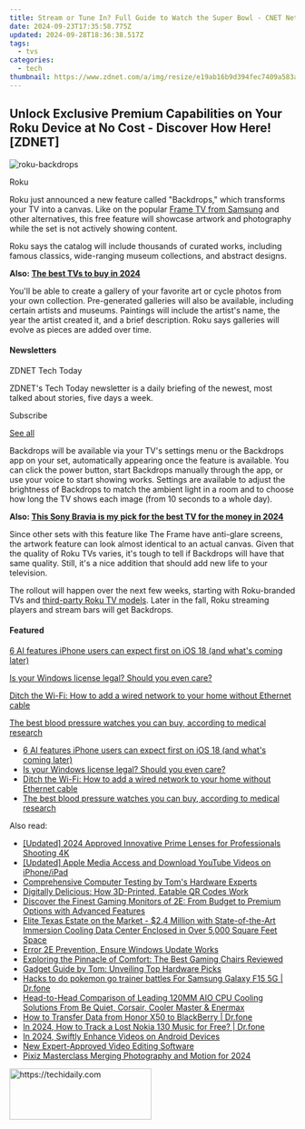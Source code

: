```yaml
---
title: Stream or Tune In? Full Guide to Watch the Super Bowl - CNET Networks
date: 2024-09-23T17:35:58.775Z
updated: 2024-09-28T18:36:38.517Z
tags:
  - tvs
categories:
  - tech
thumbnail: https://www.zdnet.com/a/img/resize/e19ab16b9d394fec7409a583a2a3eb23b99625e1/2024/02/08/0f0ba9db-ff30-4056-9870-1c71df722b72/gettyimages-1975442300.jpg?width=278&height=156&fit=crop&auto=webp
---
```


## Unlock Exclusive Premium Capabilities on Your Roku Device at No Cost - Discover How Here![ZDNET]

![roku-backdrops](https://www.zdnet.com/a/img/resize/ab06e5d79937bcd994ea807e04aece8be4cc8f5c/2024/09/04/03fa9e7c-68b9-43c6-ba8d-3958f358f014/backdrops-lifestyle-person.jpg?auto=webp&width=1280)

Roku

Roku just announced a new feature called "Backdrops," which transforms your TV into a canvas. Like on the popular [Frame TV from Samsung](https://www.zdnet.com/home-and-office/home-entertainment/samsung-frame-tv-2024-vs-2023-comparing-the-key-differences/) and other alternatives, this free feature will showcase artwork and photography while the set is not actively showing content.

Roku says the catalog will include thousands of curated works, including famous classics, wide-ranging museum collections, and abstract designs.

**Also: [The best TVs to buy in 2024](https://www.zdnet.com/home-and-office/home-entertainment/best-tv/)**

You'll be able to create a gallery of your favorite art or cycle photos from your own collection. Pre-generated galleries will also be available, including certain artists and museums. Paintings will include the artist's name, the year the artist created it, and a brief description. Roku says galleries will evolve as pieces are added over time. 

#### Newsletters

ZDNET Tech Today

ZDNET's Tech Today newsletter is a daily briefing of the newest, most talked about stories, five days a week.

 Subscribe

[See all](https://www.zdnet.com/newsletters/)

Backdrops will be available via your TV's settings menu or the Backdrops app on your set, automatically appearing once the feature is available. You can click the power button, start Backdrops manually through the app, or use your voice to start showing works. Settings are available to adjust the brightness of Backdrops to match the ambient light in a room and to choose how long the TV shows each image (from 10 seconds to a whole day).

**Also: [This Sony Bravia is my pick for the best TV for the money in 2024](https://www.zdnet.com/home-and-office/home-entertainment/this-sony-bravia-is-my-pick-for-the-best-tv-for-the-money-in-2024-and-its-on-sale-for-labor-day/)**

Since other sets with this feature like The Frame have anti-glare screens, the artwork feature can look almost identical to an actual canvas. Given that the quality of Roku TVs varies, it's tough to tell if Backdrops will have that same quality. Still, it's a nice addition that should add new life to your television.

The rollout will happen over the next few weeks, starting with Roku-branded TVs and [third-party Roku TV models](https://www.zdnet.com/home-and-office/home-entertainment/best-roku-tvs/#link={). Later in the fall, Roku streaming players and stream bars will get Backdrops.

#### Featured

[6 AI features iPhone users can expect first on iOS 18 (and what's coming later)](https://www.zdnet.com/article/6-ai-features-iphone-users-can-expect-first-on-ios-18-and-whats-coming-later/ "6 AI features iPhone users can expect first on iOS 18 (and what's coming later)")

[Is your Windows license legal? Should you even care?](https://www.zdnet.com/article/is-your-windows-license-legal-should-you-even-care/ "Is your Windows license legal? Should you even care?")

[Ditch the Wi-Fi: How to add a wired network to your home without Ethernet cable](https://www.zdnet.com/article/ditch-the-wi-fi-how-to-add-a-wired-network-to-your-home-without-ethernet-cable/ "Ditch the Wi-Fi: How to add a wired network to your home without Ethernet cable")

[The best blood pressure watches you can buy, according to medical research](https://www.zdnet.com/article/best-blood-pressure-watch/ "The best blood pressure watches you can buy, according to medical research")

* [6 AI features iPhone users can expect first on iOS 18 (and what's coming later)](https://www.zdnet.com/article/6-ai-features-iphone-users-can-expect-first-on-ios-18-and-whats-coming-later/ "6 AI features iPhone users can expect first on iOS 18 (and what's coming later)")
* [Is your Windows license legal? Should you even care?](https://www.zdnet.com/article/is-your-windows-license-legal-should-you-even-care/ "Is your Windows license legal? Should you even care?")
* [Ditch the Wi-Fi: How to add a wired network to your home without Ethernet cable](https://www.zdnet.com/article/ditch-the-wi-fi-how-to-add-a-wired-network-to-your-home-without-ethernet-cable/ "Ditch the Wi-Fi: How to add a wired network to your home without Ethernet cable")
* [The best blood pressure watches you can buy, according to medical research](https://www.zdnet.com/article/best-blood-pressure-watch/ "The best blood pressure watches you can buy, according to medical research")

<ins class="adsbygoogle"
     style="display:block"
     data-ad-format="autorelaxed"
     data-ad-client="ca-pub-7571918770474297"
     data-ad-slot="1223367746"></ins>

<ins class="adsbygoogle"
     style="display:block"
     data-ad-client="ca-pub-7571918770474297"
     data-ad-slot="8358498916"
     data-ad-format="auto"
     data-full-width-responsive="true"></ins>

<span class="atpl-alsoreadstyle">Also read:</span>
<div><ul>
<li><a href="https://vp-tips.techidaily.com/updated-2024-approved-innovative-prime-lenses-for-professionals-shooting-4k/"><u>[Updated] 2024 Approved Innovative Prime Lenses for Professionals Shooting 4K</u></a></li>
<li><a href="https://youtube-videos.techidaily.com/updated-apple-media-access-and-download-youtube-videos-on-iphoneipad/"><u>[Updated] Apple Media Access and Download YouTube Videos on iPhone/iPad</u></a></li>
<li><a href="https://hardware-tips.techidaily.com/comprehensive-computer-testing-by-toms-hardware-experts/"><u>Comprehensive Computer Testing by Tom's Hardware Experts</u></a></li>
<li><a href="https://hardware-tips.techidaily.com/digitally-delicious-how-3d-printed-eatable-qr-codes-work/"><u>Digitally Delicious: How 3D-Printed, Eatable QR Codes Work</u></a></li>
<li><a href="https://hardware-tips.techidaily.com/discover-the-finest-gaming-monitors-of-2e-from-budget-to-premium-options-with-advanced-features/"><u>Discover the Finest Gaming Monitors of 2E: From Budget to Premium Options with Advanced Features</u></a></li>
<li><a href="https://hardware-tips.techidaily.com/elite-texas-estate-on-the-market-24-million-with-state-of-the-art-immersion-cooling-data-center-enclosed-in-over-5000-square-feet-space/"><u>Elite Texas Estate on the Market - $2.4 Million with State-of-the-Art Immersion Cooling Data Center Enclosed in Over 5,000 Square Feet Space</u></a></li>
<li><a href="https://windows11.techidaily.com/error-2e-prevention-ensure-windows-update-works/"><u>Error 2E Prevention, Ensure Windows Update Works</u></a></li>
<li><a href="https://hardware-tips.techidaily.com/exploring-the-pinnacle-of-comfort-the-best-gaming-chairs-reviewed/"><u>Exploring the Pinnacle of Comfort: The Best Gaming Chairs Reviewed</u></a></li>
<li><a href="https://hardware-tips.techidaily.com/gadget-guide-by-tom-unveiling-top-hardware-picks/"><u>Gadget Guide by Tom: Unveiling Top Hardware Picks</u></a></li>
<li><a href="https://change-location.techidaily.com/hacks-to-do-pokemon-go-trainer-battles-for-samsung-galaxy-f15-5g-drfone-by-drfone-virtual-android/"><u>Hacks to do pokemon go trainer battles For Samsung Galaxy F15 5G | Dr.fone</u></a></li>
<li><a href="https://hardware-tips.techidaily.com/head-to-head-comparison-of-leading-120mm-aio-cpu-cooling-solutions-from-be-quiet-corsair-cooler-master-and-enermax/"><u>Head-to-Head Comparison of Leading 120MM AIO CPU Cooling Solutions From Be Quiet, Corsair, Cooler Master & Enermax</u></a></li>
<li><a href="https://android-transfer.techidaily.com/how-to-transfer-data-from-honor-x50-to-blackberry-drfone-by-drfone-transfer-from-android-transfer-from-android/"><u>How to Transfer Data from Honor X50 to BlackBerry | Dr.fone</u></a></li>
<li><a href="https://android-location-track.techidaily.com/in-2024-how-to-track-a-lost-nokia-130-music-for-free-drfone-by-drfone-virtual-android/"><u>In 2024, How to Track a Lost Nokia 130 Music for Free? | Dr.fone</u></a></li>
<li><a href="https://fox-access.techidaily.com/in-2024-swiftly-enhance-videos-on-android-devices/"><u>In 2024, Swiftly Enhance Videos on Android Devices</u></a></li>
<li><a href="https://ai-vdieo-software.techidaily.com/new-expert-approved-video-editing-software/"><u>New Expert-Approved Video Editing Software</u></a></li>
<li><a href="https://extra-support.techidaily.com/pixiz-masterclass-merging-photography-and-motion-for-2024/"><u>Pixiz Masterclass Merging Photography and Motion for 2024</u></a></li>
</ul></div>

<!-- affiliate ads begin -->
<a href="https://bluettius.sjv.io/c/5597632/2139116/17108" target="_top" id="2139116">
  <img src="//a.impactradius-go.com/display-ad/17108-2139116" border="0" alt="https://techidaily.com" width="250" height="90"/>
</a>
<img height="0" width="0" src="https://bluettius.sjv.io/i/5597632/2139116/17108" style="position:absolute;visibility:hidden;" border="0" />
<!-- affiliate ads end -->

